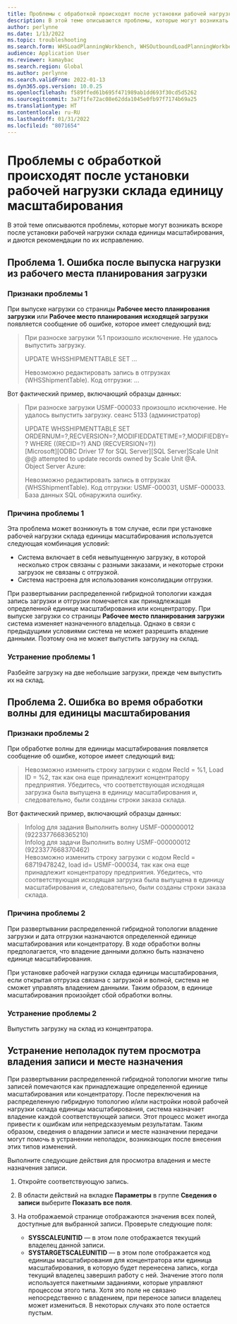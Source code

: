 ```yaml
---
title: Проблемы с обработкой происходят после установки рабочей нагрузки склада единицу масштабирования
description: В этой теме описываются проблемы, которые могут возникать вскоре после установки рабочей нагрузки склада единицы масштабирования, и даются рекомендации по их исправлению.
author: perlynne
ms.date: 1/13/2022
ms.topic: troubleshooting
ms.search.form: WHSLoadPlanningWorkbench, WHSOutboundLoadPlanningWorkbench
audience: Application User
ms.reviewer: kamaybac
ms.search.region: Global
ms.author: perlynne
ms.search.validFrom: 2022-01-13
ms.dyn365.ops.version: 10.0.25
ms.openlocfilehash: f589ffed61b695f471989ab1dd693f30cd5d5262
ms.sourcegitcommit: 3a7f1fe72ac08e62dda1045e0fb97f7174b69a25
ms.translationtype: HT
ms.contentlocale: ru-RU
ms.lasthandoff: 01/31/2022
ms.locfileid: "8071654"
---
```

# <a name="processing-issues-occur-after-a-scale-unit-warehouse-workload-is-installed"></a>Проблемы с обработкой происходят после установки рабочей нагрузки склада единицу масштабирования

В этой теме описываются проблемы, которые могут возникать вскоре после установки рабочей нагрузки склада единицы масштабирования, и даются рекомендации по их исправлению.

## <a name="issue-1-error-after-a-load-is-released-from-a-load-planning-workbench"></a>Проблема 1. Ошибка после выпуска нагрузки из рабочего места планирования загрузки

### <a name="symptoms-of-issue-1"></a>Признаки проблемы 1

При выпуске нагрузки со страницы **Рабочее место планирования загрузки** или **Рабочее место планирования исходящей загрузки** появляется сообщение об ошибке, которое имеет следующий вид:

> При разноске загрузки %1 произошло исключение. Не удалось выпустить загрузку.
> 
> UPDATE WHSSHIPMENTTABLE SET ...
> 
> Невозможно редактировать запись в отгрузках (WHSShipmentTable). Код отгрузки: ...

Вот фактический пример, включающий образцы данных:

> При разноске загрузки USMF-000033 произошло исключение. Не удалось выпустить загрузку.
сеанс 5133 (администратор)
>
> UPDATE WHSSHIPMENTTABLE SET ORDERNUM=?,RECVERSION=?,MODIFIEDDATETIME=?,MODIFIEDBY=? WHERE ((RECID=?) AND (RECVERSION=?))  
> [Microsoft][ODBC Driver 17 for SQL Server][SQL Server]Scale Unit @@ attempted to update records owned by Scale Unit @A.  
> Object Server Azure:
>
> Невозможно редактировать запись в отгрузках (WHSShipmentTable). Код отгрузки: USMF-000031, USMF-000033. База данных SQL обнаружила ошибку.

### <a name="cause-of-issue-1"></a>Причина проблемы 1

Эта проблема может возникнуть в том случае, если при установке рабочей нагрузки склада единицы масштабирования используется следующая комбинация условий:

- Система включает в себя невыпущенную загрузку, в которой несколько строк связаны с разными заказами, и некоторые строки загрузок не связаны с отгрузкой.
- Система настроена для использования консолидации отгрузки.

При развертывании распределенной гибридной топологии каждая запись загрузки и отгрузки помечается как принадлежащая определенной единице масштабирования или концентратору. При выпуске загрузки со страницы **Рабочее место планирования загрузки** система изменяет назначенного владельца. Однако в связи с предыдущими условиями система не может разрешить владение данными. Поэтому она не может выпустить загрузку на склад.

### <a name="resolution-of-issue-1"></a>Устранение проблемы 1

Разбейте загрузку на две небольшие загрузки, прежде чем выпустить их на склад.

## <a name="issue-2-error-while-a-wave-is-processed-on-a-scale-unit"></a>Проблема 2. Ошибка во время обработки волны для единицы масштабирования

### <a name="symptoms-of-issue-2"></a>Признаки проблемы 2

При обработке волны для единицы масштабирования появляется сообщение об ошибке, которое имеет следующий вид:

> Невозможно изменить строку загрузки с кодом RecId = %1, Load ID = %2, так как она еще принадлежит концентратору предприятия. Убедитесь, что соответствующая исходящая загрузка была выпущена в единицу масштабирования и, следовательно, были созданы строки заказа склада.

Вот фактический пример, включающий образцы данных:

> Infolog для задания Выполнить волну USMF-000000012 (9223377668365210)  
> Infolog для задачи Выполнить волну USMF-000000012 (9223377668370462)  
> Невозможно изменить строку загрузки с кодом RecId = 68719478242, load id= USMF-000034, так как она еще принадлежит концентратору предприятия. Убедитесь, что соответствующая исходящая загрузка была выпущена в единицу масштабирования и, следовательно, были созданы строки заказа склада.

### <a name="cause-of-issue-2"></a>Причина проблемы 2

При развертывании распределенной гибридной топологии владение загрузки и дата отгрузки назначаются определенной единице масштабирования или концентратору. В ходе обработки волны предполагается, что владение данными должно быть назначено единице масштабирования.

При установке рабочей нагрузки склада единицы масштабирования, если открытая отгрузка связана с загрузкой и волной, система не сможет управлять владением данными. Таким образом, в единице масштабирования произойдет сбой обработки волны.

### <a name="resolution-of-issue-2"></a>Устранение проблемы 2

Выпустить загрузку на склад из концентратора.

## <a name="troubleshoot-issues-by-viewing-a-records-ownership-and-destination"></a>Устранение неполадок путем просмотра владения записи и месте назначения

При развертывании распределенной гибридной топологии многие типы записей помечаются как принадлежащие определенной единице масштабирования или концентратору. После переключения на распределенную гибридную топологию и/или настройки новой рабочей нагрузки склада единицы масштабирования, система назначает владение каждой соответствующей записи. Этот процесс может иногда привести к ошибкам или непредсказуемым результатам. Таким образом, сведения о владении записи и месте назначении передачи могут помочь в устранении неполадок, возникающих после внесения этих типов изменений.

Выполните следующие действия для просмотра владения и месте назначения записи.

1. Откройте соответствующую запись.
1. В области действий на вкладке **Параметры** в группе **Сведения о записи** выберите **Показать все поля**.
1. На отображаемой странице отображаются значения всех полей, доступные для выбранной записи. Проверьте следующие поля:

    - **SYSSCALEUNITID** — в этом поле отображается текущий владелец данной записи.
    - **SYSTARGETSCALEUNITID** — в этом поле отображается код единицы масштабирования для концентратора или единица масштабирования, в которую будет перенесена запись, когда текущий владелец завершил работу с ней. Значение этого поля используется пакетными заданиями, которые управляют процессом этого типа. Хотя это поле не связано непосредственно с владением, при переносе записи владелец может измениться. В некоторых случаях это поле остается пустым.
